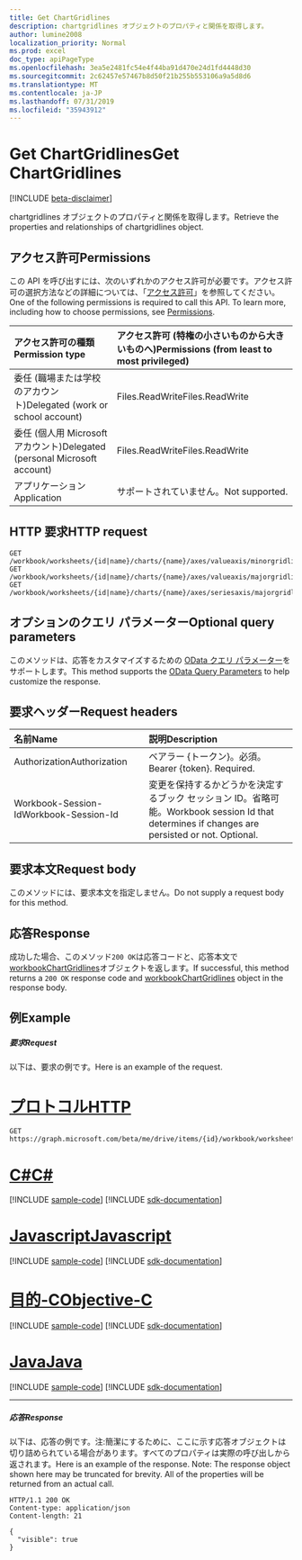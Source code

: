 ```yaml
---
title: Get ChartGridlines
description: chartgridlines オブジェクトのプロパティと関係を取得します。
author: lumine2008
localization_priority: Normal
ms.prod: excel
doc_type: apiPageType
ms.openlocfilehash: 3ea5e2481fc54e4f44ba91d470e24d1fd4448d30
ms.sourcegitcommit: 2c62457e57467b8d50f21b255b553106a9a5d8d6
ms.translationtype: MT
ms.contentlocale: ja-JP
ms.lasthandoff: 07/31/2019
ms.locfileid: "35943912"
---
```

# <a name="get-chartgridlines"></a><span data-ttu-id="0a1c0-103">Get ChartGridlines</span><span class="sxs-lookup"><span data-stu-id="0a1c0-103">Get ChartGridlines</span></span>

[!INCLUDE [beta-disclaimer](../../includes/beta-disclaimer.md)]

<span data-ttu-id="0a1c0-104">chartgridlines オブジェクトのプロパティと関係を取得します。</span><span class="sxs-lookup"><span data-stu-id="0a1c0-104">Retrieve the properties and relationships of chartgridlines object.</span></span>
## <a name="permissions"></a><span data-ttu-id="0a1c0-105">アクセス許可</span><span class="sxs-lookup"><span data-stu-id="0a1c0-105">Permissions</span></span>
<span data-ttu-id="0a1c0-p101">この API を呼び出すには、次のいずれかのアクセス許可が必要です。アクセス許可の選択方法などの詳細については、「[アクセス許可](/graph/permissions-reference)」を参照してください。</span><span class="sxs-lookup"><span data-stu-id="0a1c0-p101">One of the following permissions is required to call this API. To learn more, including how to choose permissions, see [Permissions](/graph/permissions-reference).</span></span>

|<span data-ttu-id="0a1c0-108">アクセス許可の種類</span><span class="sxs-lookup"><span data-stu-id="0a1c0-108">Permission type</span></span>      | <span data-ttu-id="0a1c0-109">アクセス許可 (特権の小さいものから大きいものへ)</span><span class="sxs-lookup"><span data-stu-id="0a1c0-109">Permissions (from least to most privileged)</span></span>              |
|:--------------------|:---------------------------------------------------------|
|<span data-ttu-id="0a1c0-110">委任 (職場または学校のアカウント)</span><span class="sxs-lookup"><span data-stu-id="0a1c0-110">Delegated (work or school account)</span></span> | <span data-ttu-id="0a1c0-111">Files.ReadWrite</span><span class="sxs-lookup"><span data-stu-id="0a1c0-111">Files.ReadWrite</span></span>    |
|<span data-ttu-id="0a1c0-112">委任 (個人用 Microsoft アカウント)</span><span class="sxs-lookup"><span data-stu-id="0a1c0-112">Delegated (personal Microsoft account)</span></span> | <span data-ttu-id="0a1c0-113">Files.ReadWrite</span><span class="sxs-lookup"><span data-stu-id="0a1c0-113">Files.ReadWrite</span></span>    |
|<span data-ttu-id="0a1c0-114">アプリケーション</span><span class="sxs-lookup"><span data-stu-id="0a1c0-114">Application</span></span> | <span data-ttu-id="0a1c0-115">サポートされていません。</span><span class="sxs-lookup"><span data-stu-id="0a1c0-115">Not supported.</span></span> |

## <a name="http-request"></a><span data-ttu-id="0a1c0-116">HTTP 要求</span><span class="sxs-lookup"><span data-stu-id="0a1c0-116">HTTP request</span></span>
<!-- { "blockType": "ignored" } -->
```http
GET /workbook/worksheets/{id|name}/charts/{name}/axes/valueaxis/minorgridlines
GET /workbook/worksheets/{id|name}/charts/{name}/axes/valueaxis/majorgridlines
GET /workbook/worksheets/{id|name}/charts/{name}/axes/seriesaxis/majorgridlines
```
## <a name="optional-query-parameters"></a><span data-ttu-id="0a1c0-117">オプションのクエリ パラメーター</span><span class="sxs-lookup"><span data-stu-id="0a1c0-117">Optional query parameters</span></span>
<span data-ttu-id="0a1c0-118">このメソッドは、応答をカスタマイズするための [OData クエリ パラメーター](https://developer.microsoft.com/graph/docs/concepts/query_parameters)をサポートします。</span><span class="sxs-lookup"><span data-stu-id="0a1c0-118">This method supports the [OData Query Parameters](https://developer.microsoft.com/graph/docs/concepts/query_parameters) to help customize the response.</span></span>

## <a name="request-headers"></a><span data-ttu-id="0a1c0-119">要求ヘッダー</span><span class="sxs-lookup"><span data-stu-id="0a1c0-119">Request headers</span></span>
| <span data-ttu-id="0a1c0-120">名前</span><span class="sxs-lookup"><span data-stu-id="0a1c0-120">Name</span></span>      |<span data-ttu-id="0a1c0-121">説明</span><span class="sxs-lookup"><span data-stu-id="0a1c0-121">Description</span></span>|
|:----------|:----------|
| <span data-ttu-id="0a1c0-122">Authorization</span><span class="sxs-lookup"><span data-stu-id="0a1c0-122">Authorization</span></span>  | <span data-ttu-id="0a1c0-p102">ベアラー {トークン}。必須。</span><span class="sxs-lookup"><span data-stu-id="0a1c0-p102">Bearer {token}. Required.</span></span> |
| <span data-ttu-id="0a1c0-125">Workbook-Session-Id</span><span class="sxs-lookup"><span data-stu-id="0a1c0-125">Workbook-Session-Id</span></span>  | <span data-ttu-id="0a1c0-p103">変更を保持するかどうかを決定するブック セッション ID。省略可能。</span><span class="sxs-lookup"><span data-stu-id="0a1c0-p103">Workbook session Id that determines if changes are persisted or not. Optional.</span></span>|

## <a name="request-body"></a><span data-ttu-id="0a1c0-128">要求本文</span><span class="sxs-lookup"><span data-stu-id="0a1c0-128">Request body</span></span>
<span data-ttu-id="0a1c0-129">このメソッドには、要求本文を指定しません。</span><span class="sxs-lookup"><span data-stu-id="0a1c0-129">Do not supply a request body for this method.</span></span>

## <a name="response"></a><span data-ttu-id="0a1c0-130">応答</span><span class="sxs-lookup"><span data-stu-id="0a1c0-130">Response</span></span>

<span data-ttu-id="0a1c0-131">成功した場合、このメソッド`200 OK`は応答コードと、応答本文で[workbookChartGridlines](../resources/workbookchartgridlines.md)オブジェクトを返します。</span><span class="sxs-lookup"><span data-stu-id="0a1c0-131">If successful, this method returns a `200 OK` response code and [workbookChartGridlines](../resources/workbookchartgridlines.md) object in the response body.</span></span>
## <a name="example"></a><span data-ttu-id="0a1c0-132">例</span><span class="sxs-lookup"><span data-stu-id="0a1c0-132">Example</span></span>
##### <a name="request"></a><span data-ttu-id="0a1c0-133">要求</span><span class="sxs-lookup"><span data-stu-id="0a1c0-133">Request</span></span>
<span data-ttu-id="0a1c0-134">以下は、要求の例です。</span><span class="sxs-lookup"><span data-stu-id="0a1c0-134">Here is an example of the request.</span></span>

# <a name="httptabhttp"></a>[<span data-ttu-id="0a1c0-135">プロトコル</span><span class="sxs-lookup"><span data-stu-id="0a1c0-135">HTTP</span></span>](#tab/http)
<!-- {
  "blockType": "request",
  "name": "get_chartgridlines"
}-->
```http
GET https://graph.microsoft.com/beta/me/drive/items/{id}/workbook/worksheets/{id|name}/charts/{name}/axes/valueaxis/minorgridlines
```
# <a name="ctabcsharp"></a>[<span data-ttu-id="0a1c0-136">C#</span><span class="sxs-lookup"><span data-stu-id="0a1c0-136">C#</span></span>](#tab/csharp)
[!INCLUDE [sample-code](../includes/snippets/csharp/get-chartgridlines-csharp-snippets.md)]
[!INCLUDE [sdk-documentation](../includes/snippets/snippets-sdk-documentation-link.md)]

# <a name="javascripttabjavascript"></a>[<span data-ttu-id="0a1c0-137">Javascript</span><span class="sxs-lookup"><span data-stu-id="0a1c0-137">Javascript</span></span>](#tab/javascript)
[!INCLUDE [sample-code](../includes/snippets/javascript/get-chartgridlines-javascript-snippets.md)]
[!INCLUDE [sdk-documentation](../includes/snippets/snippets-sdk-documentation-link.md)]

# <a name="objective-ctabobjc"></a>[<span data-ttu-id="0a1c0-138">目的-C</span><span class="sxs-lookup"><span data-stu-id="0a1c0-138">Objective-C</span></span>](#tab/objc)
[!INCLUDE [sample-code](../includes/snippets/objc/get-chartgridlines-objc-snippets.md)]
[!INCLUDE [sdk-documentation](../includes/snippets/snippets-sdk-documentation-link.md)]

# <a name="javatabjava"></a>[<span data-ttu-id="0a1c0-139">Java</span><span class="sxs-lookup"><span data-stu-id="0a1c0-139">Java</span></span>](#tab/java)
[!INCLUDE [sample-code](../includes/snippets/java/get-chartgridlines-java-snippets.md)]
[!INCLUDE [sdk-documentation](../includes/snippets/snippets-sdk-documentation-link.md)]

---

##### <a name="response"></a><span data-ttu-id="0a1c0-140">応答</span><span class="sxs-lookup"><span data-stu-id="0a1c0-140">Response</span></span>
<span data-ttu-id="0a1c0-p104">以下は、応答の例です。注:簡潔にするために、ここに示す応答オブジェクトは切り詰められている場合があります。すべてのプロパティは実際の呼び出しから返されます。</span><span class="sxs-lookup"><span data-stu-id="0a1c0-p104">Here is an example of the response. Note: The response object shown here may be truncated for brevity. All of the properties will be returned from an actual call.</span></span>
<!-- {
  "blockType": "response",
  "truncated": true,
  "@odata.type": "microsoft.graph.workbookChartGridlines"
} -->
```http
HTTP/1.1 200 OK
Content-type: application/json
Content-length: 21

{
  "visible": true
}
```

<!-- uuid: 8fcb5dbc-d5aa-4681-8e31-b001d5168d79
2015-10-25 14:57:30 UTC -->
<!--
{
  "type": "#page.annotation",
  "description": "Get ChartGridlines",
  "keywords": "",
  "section": "documentation",
  "tocPath": "",
  "suppressions": [
  ]
}
-->
